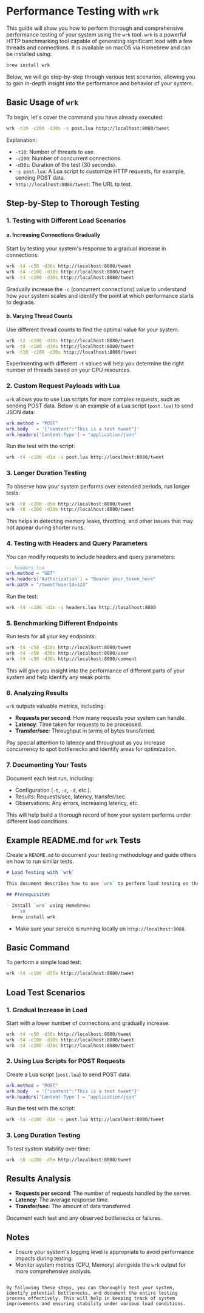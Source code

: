 # Performance Testing with `wrk`

This guide will show you how to perform thorough and comprehensive performance testing of your system using the `wrk` tool. `wrk` is a powerful HTTP benchmarking tool capable of generating significant load with a few threads and connections. It is available on macOS via Homebrew and can be installed using:

```sh
brew install wrk
```

Below, we will go step-by-step through various test scenarios, allowing you to gain in-depth insight into the performance and behavior of your system.

## Basic Usage of `wrk`

To begin, let's cover the command you have already executed:

```sh
wrk -t10 -c200 -d30s -s post.lua http://localhost:8080/tweet
```

Explanation:
- `-t10`: Number of threads to use.
- `-c200`: Number of concurrent connections.
- `-d30s`: Duration of the test (30 seconds).
- `-s post.lua`: A Lua script to customize HTTP requests, for example, sending POST data.
- `http://localhost:8080/tweet`: The URL to test.

## Step-by-Step to Thorough Testing

### 1. **Testing with Different Load Scenarios**

#### a. Increasing Connections Gradually
Start by testing your system's response to a gradual increase in connections:

```sh
wrk -t4 -c50 -d30s http://localhost:8080/tweet
wrk -t4 -c100 -d30s http://localhost:8080/tweet
wrk -t4 -c200 -d30s http://localhost:8080/tweet
```

Gradually increase the `-c` (concurrent connections) value to understand how your system scales and identify the point at which performance starts to degrade.

#### b. Varying Thread Counts
Use different thread counts to find the optimal value for your system:

```sh
wrk -t2 -c100 -d30s http://localhost:8080/tweet
wrk -t8 -c100 -d30s http://localhost:8080/tweet
wrk -t16 -c100 -d30s http://localhost:8080/tweet
```

Experimenting with different `-t` values will help you determine the right number of threads based on your CPU resources.

### 2. **Custom Request Payloads with Lua**

`wrk` allows you to use Lua scripts for more complex requests, such as sending POST data. Below is an example of a Lua script (`post.lua`) to send JSON data:

```lua
wrk.method = "POST"
wrk.body   = '{"content":"This is a test tweet"}'
wrk.headers['Content-Type'] = "application/json"
```

Run the test with the script:

```sh
wrk -t4 -c100 -d1m -s post.lua http://localhost:8080/tweet
```

### 3. **Longer Duration Testing**

To observe how your system performs over extended periods, run longer tests:

```sh
wrk -t8 -c200 -d5m http://localhost:8080/tweet
wrk -t8 -c200 -d10m http://localhost:8080/tweet
```

This helps in detecting memory leaks, throttling, and other issues that may not appear during shorter runs.

### 4. **Testing with Headers and Query Parameters**

You can modify requests to include headers and query parameters:

```lua
-- headers.lua
wrk.method = "GET"
wrk.headers['Authorization'] = "Bearer your_token_here"
wrk.path = "/tweet?userId=123"
```

Run the test:

```sh
wrk -t4 -c100 -d1m -s headers.lua http://localhost:8080
```

### 5. **Benchmarking Different Endpoints**

Run tests for all your key endpoints:

```sh
wrk -t4 -c50 -d30s http://localhost:8080/tweet
wrk -t4 -c50 -d30s http://localhost:8080/user
wrk -t4 -c50 -d30s http://localhost:8080/comment
```

This will give you insight into the performance of different parts of your system and help identify any weak points.

### 6. **Analyzing Results**

`wrk` outputs valuable metrics, including:
- **Requests per second**: How many requests your system can handle.
- **Latency**: Time taken for requests to be processed.
- **Transfer/sec**: Throughput in terms of bytes transferred.

Pay special attention to latency and throughput as you increase concurrency to spot bottlenecks and identify areas for optimization.

### 7. **Documenting Your Tests**

Document each test run, including:
- Configuration (`-t`, `-c`, `-d`, etc.).
- Results: Requests/sec, latency, transfer/sec.
- Observations: Any errors, increasing latency, etc.

This will help build a thorough record of how your system performs under different load conditions.

## Example README.md for `wrk` Tests

Create a `README.md` to document your testing methodology and guide others on how to run similar tests.

```markdown
# Load Testing with `wrk`

This document describes how to use `wrk` to perform load testing on the tweet service.

## Prerequisites

- Install `wrk` using Homebrew:
  ```sh
  brew install wrk
  ```
- Make sure your service is running locally on `http://localhost:8080`.

## Basic Command

To perform a simple load test:

```sh
wrk -t4 -c100 -d30s http://localhost:8080/tweet
```

## Load Test Scenarios

### 1. Gradual Increase in Load

Start with a lower number of connections and gradually increase:

```sh
wrk -t4 -c50 -d30s http://localhost:8080/tweet
wrk -t4 -c100 -d30s http://localhost:8080/tweet
wrk -t4 -c200 -d30s http://localhost:8080/tweet
```

### 2. Using Lua Scripts for POST Requests

Create a Lua script (`post.lua`) to send POST data:

```lua
wrk.method = "POST"
wrk.body   = '{"content":"This is a test tweet"}'
wrk.headers['Content-Type'] = "application/json"
```

Run the test with the script:

```sh
wrk -t4 -c100 -d1m -s post.lua http://localhost:8080/tweet
```

### 3. Long Duration Testing

To test system stability over time:

```sh
wrk -t8 -c200 -d5m http://localhost:8080/tweet
```

## Results Analysis

- **Requests per second**: The number of requests handled by the server.
- **Latency**: The average response time.
- **Transfer/sec**: The amount of data transferred.

Document each test and any observed bottlenecks or failures.

## Notes

- Ensure your system's logging level is appropriate to avoid performance impacts during testing.
- Monitor system metrics (CPU, Memory) alongside the `wrk` output for more comprehensive analysis.
```

By following these steps, you can thoroughly test your system, identify potential bottlenecks, and document the entire testing process effectively. This will help in keeping track of system improvements and ensuring stability under various load conditions.

